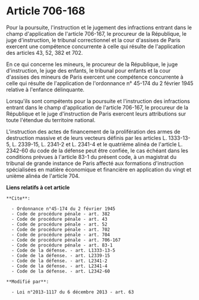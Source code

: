 # Article 706-168

Pour la poursuite, l'instruction et le jugement des infractions entrant dans le champ d'application de l'article 706-167, le
procureur de la République, le juge d'instruction, le tribunal correctionnel et la cour d'assises de Paris exercent une
compétence concurrente à celle qui résulte de l'application des articles 43, 52, 382 et 702. 

En ce qui concerne les mineurs, le procureur de la République, le juge d'instruction, le juge des enfants, le tribunal pour
enfants et la cour d'assises des mineurs de Paris exercent une compétence concurrente à celle qui résulte de l'application de
l'ordonnance n° 45-174 du 2 février 1945 relative à l'enfance délinquante. 

Lorsqu'ils sont compétents pour la poursuite et l'instruction des infractions entrant dans le champ d'application de
l'article 706-167, le procureur de la République et le juge d'instruction de Paris exercent leurs attributions sur toute
l'étendue du territoire national. 

L'instruction des actes de financement de la prolifération des armes de destruction massive et de leurs vecteurs définis par
les articles L. 1333-13-5, L. 2339-15, L. 2341-2 et L. 2341-4 et le quatrième alinéa de l'article L. 2342-60 du code de la
défense peut être confiée, le cas échéant dans les conditions prévues à l'article 83-1 du présent code, à un magistrat du
tribunal de grande instance de Paris affecté aux formations d'instruction spécialisées en matière économique et financière en
application du vingt et unième alinéa de l'article 704.

**Liens relatifs à cet article**

	**Cite**:

	  - Ordonnance n°45-174 du 2 février 1945
	  - Code de procédure pénale - art. 382
	  - Code de procédure pénale - art. 43
	  - Code de procédure pénale - art. 52
	  - Code de procédure pénale - art. 702
	  - Code de procédure pénale - art. 704
	  - Code de procédure pénale - art. 706-167
	  - Code de procédure pénale - art. 83-1
	  - Code de la défense. - art. L1333-13-5
	  - Code de la défense. - art. L2339-15
	  - Code de la défense. - art. L2341-2
	  - Code de la défense. - art. L2341-4
	  - Code de la défense. - art. L2342-60

	**Modifié par**:

	  - Loi n°2013-1117 du 6 décembre 2013 - art. 63
